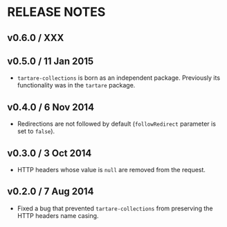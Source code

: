 # RELEASE NOTES

## v0.6.0 / XXX


## v0.5.0 / 11 Jan 2015
* `tartare-collections` is born as an independent package. Previously its functionality was in the `tartare` package.

## v0.4.0 / 6 Nov 2014
* Redirections are not followed by default (`followRedirect` parameter is set to `false`).

## v0.3.0 / 3 Oct 2014
* HTTP headers whose value is `null` are removed from the request.

## v0.2.0 / 7 Aug 2014
* Fixed a bug that prevented `tartare-collections` from preserving the HTTP headers name casing.
